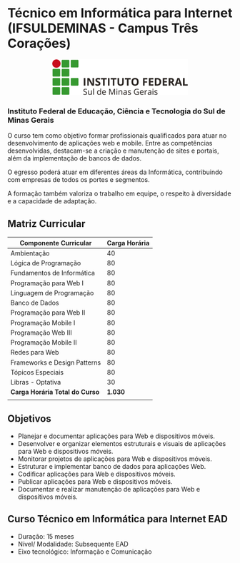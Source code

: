 # Técnico em Informática para Internet (IFSULDEMINAS - Campus Três Corações) 

<div align="center">
  <img src="./assets/IFSULDEMINAS.png" alt="Logo" height="80"/>
</div>

  ### Instituto Federal de Educação, Ciência e Tecnologia do Sul de Minas Gerais 

O curso tem como objetivo formar profissionais qualificados para atuar no desenvolvimento de aplicações web e mobile. Entre as competências desenvolvidas, destacam-se a criação e manutenção de sites e portais, além da implementação de bancos de dados.

O egresso poderá atuar em diferentes áreas da Informática, contribuindo com empresas de todos os portes e segmentos.

A formação também valoriza o trabalho em equipe, o respeito à diversidade e a capacidade de adaptação.

## Matriz Curricular

| **Componente Curricular**        | **Carga Horária** |
|----------------------------------|-------------------|
| Ambientação                      | 40                |
| Lógica de Programação            | 80                |
| Fundamentos de Informática       | 80                |
| Programação para Web I           | 80                |
| Linguagem de Programação         | 80                |
| Banco de Dados                   | 80                |
| Programação para Web II          | 80                |
| Programação Mobile I             | 80                |
| Programação Web III              | 80                |
| Programação Mobile II            | 80                |
| Redes para Web                   | 80                |
| Frameworks e Design Patterns     | 80                |
| Tópicos Especiais                | 80                |
| Libras - Optativa                | 30                |
| **Carga Horária Total do Curso** | **1.030**         |
|                                                      |

## Objetivos
- Planejar e documentar aplicações para Web e dispositivos móveis.
- Desenvolver e organizar elementos estruturais e visuais de aplicações para Web e dispositivos móveis.
- Monitorar projetos de aplicações para Web e dispositivos móveis.
- Estruturar e implementar banco de dados para aplicações Web.
- Codificar aplicações para Web e dispositivos móveis.
- Publicar aplicações para Web e dispositivos móveis.
- Documentar e realizar manutenção de aplicações para Web e dispositivos móveis.

## Curso Técnico em Informática para Internet EAD
- Duração: 15 meses
- Nível/ Modalidade: Subsequente EAD
- Eixo tecnológico: Informação e Comunicação
